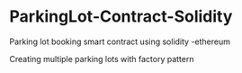 # ParkingLot-Contract-Solidity
Parking lot booking smart contract using solidity -ethereum

Creating multiple parking lots with factory pattern
